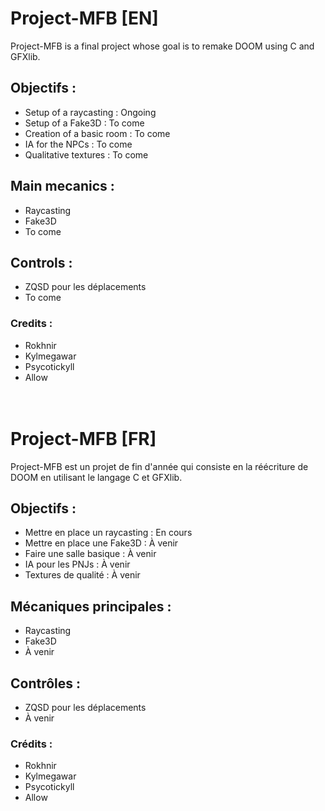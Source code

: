 # Project-MFB [EN]
Project-MFB is a final project whose goal is to remake DOOM using C and GFXlib.

## Objectifs : 
 - Setup of a raycasting : Ongoing
 - Setup of a Fake3D : To come
 - Creation of a basic room : To come
 - IA for the NPCs : To come
 - Qualitative textures : To come


## Main mecanics :
 - Raycasting
 - Fake3D
 - To come


## Controls :
 - ZQSD pour les déplacements
 - To come


### Credits : 
 - Rokhnir
 - Kylmegawar
 - Psycotickyll
 - Allow
<br><br><br>


# Project-MFB [FR]
Project-MFB est un projet de fin d'année qui consiste en la réécriture de DOOM en utilisant le langage C et GFXlib.

## Objectifs : 
 - Mettre en place un raycasting : En cours
 - Mettre en place une Fake3D : À venir
 - Faire une salle basique : À venir
 - IA pour les PNJs : À venir
 - Textures de qualité : À venir


## Mécaniques principales :
 - Raycasting
 - Fake3D
 - À venir


## Contrôles :
 - ZQSD pour les déplacements
 - À venir


### Crédits : 
 - Rokhnir
 - Kylmegawar
 - Psycotickyll
 - Allow
